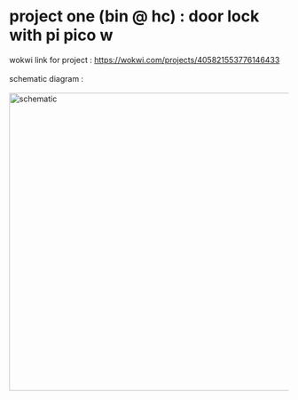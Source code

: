 # project one (bin @ hc) : door lock with pi pico w
wokwi link for project : https://wokwi.com/projects/405821553776146433 <br> <br>
schematic diagram : <br> <br>
<img width="536" alt="schematic" src="https://github.com/user-attachments/assets/09514dfe-e522-4770-b07a-ef97d96c28b0">

